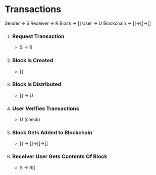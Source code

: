 # Transactions


Sender -> S
Receiver -> R
Block -> []
User -> U
Blockchain -> []->[]->[]



1. ### Request Transaction
    * S -> R


2. ### Block is Created
    * []


3. ### Block is Distributed
    * [] -> U


4. ### User Verifies Transactions
    * U (check)


5. ### Block Gets Added to Blockchain
    * [] -> []->[]->[]


6. ### Receiver User Gets Contents Of Block
    * S -> R[]